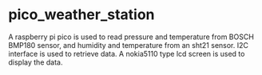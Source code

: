 # pico_weather_station
A raspberry pi pico is used to read pressure and temperature from BOSCH BMP180 sensor, 
and humidity and temperature from an sht21 sensor. I2C interface is used to retrieve data. 
A nokia5110 type lcd screen is used to display the data.   
